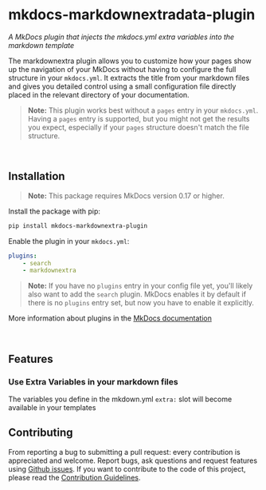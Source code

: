 # mkdocs-markdownextradata-plugin

*A MkDocs plugin that injects the mkdocs.yml extra variables into the markdown template*

The markdownextra plugin allows you to customize how your pages show up the navigation of your MkDocs without having to configure the full structure in your `mkdocs.yml`. It extracts the title from your markdown files and gives you detailed control using a small configuration file directly placed in the relevant directory of your documentation.

> **Note:** This plugin works best without a `pages` entry in your `mkdocs.yml`. Having a `pages` entry is supported, but you might not get the results you expect, especially if your `pages` structure doesn't match the file structure.

<br/>

## Installation

> **Note:** This package requires MkDocs version 0.17 or higher. 

Install the package with pip:

```bash
pip install mkdocs-markdownextra-plugin
```

Enable the plugin in your `mkdocs.yml`:

```yaml
plugins:
    - search
    - markdownextra
```

> **Note:** If you have no `plugins` entry in your config file yet, you'll likely also want to add the `search` plugin. MkDocs enables it by default if there is no `plugins` entry set, but now you have to enable it explicitly.

More information about plugins in the [MkDocs documentation][mkdocs-plugins]

<br/>

## Features

### Use Extra Variables in your markdown files

The variables you define in the mkdown.yml `extra:` slot will become available in your templates
<br/>

## Contributing

From reporting a bug to submitting a pull request: every contribution is appreciated and welcome.
Report bugs, ask questions and request features using [Github issues][github-issues].
If you want to contribute to the code of this project, please read the [Contribution Guidelines][contributing].

[travis-status]: https://travis-ci.org/rosscdh/mkdocs-markdownextradata-plugin.svg?branch=master
[travis-link]: https://travis-ci.org/rosscdh/mkdocs-markdownextradata-plugin
[mkdocs-plugins]: http://www.mkdocs.org/user-guide/plugins/
[github-issues]: https://github.com/rosscdh/mkdocs-markdownextradata-plugin/issues
[contributing]: CONTRIBUTING.md
